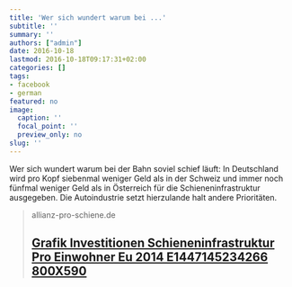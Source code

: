 ```yaml
---
title: 'Wer sich wundert warum bei ...'
subtitle: ''
summary: ''
authors: ["admin"]
date: 2016-10-18
lastmod: 2016-10-18T09:17:31+02:00
categories: []
tags:
- facebook
- german
featured: no
image:
  caption: ''
  focal_point: ''
  preview_only: no
slug: ''
---
```

Wer sich wundert warum bei der Bahn soviel schief läuft: In Deutschland wird pro Kopf siebenmal weniger Geld als in der Schweiz und immer noch fünfmal weniger Geld als in Österreich für die Schieneninfrastruktur ausgegeben. Die Autoindustrie setzt hierzulande halt andere Prioritäten.
> allianz-pro-schiene.de
> ## [Grafik Investitionen Schieneninfrastruktur Pro Einwohner Eu 2014 E1447145234266 800X590](https://www.allianz-pro-schiene.de/wp-content/uploads/2015/10/Grafik-Investitionen-Schieneninfrastruktur-Pro-Einwohner-EU-2014-e1447145234266-800x590.jpg)
>


